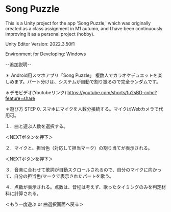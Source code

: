 # Song Puzzle

This is a Unity project for the app 'Song Puzzle,' which was originally created as a class assignment in M1 autumn, and I have been continuously improving it as a personal project (hobby).

Unity Editor Version: 2022.3.50f1

Environment for Developing: Windows

--追加説明--

＊ Android用スマホアプリ「Song Puzzle」
複数人でカラオケデュエットを楽しめます。パート分けは、システムが自動で割り振るので完全ランダムです。

＊デモビデオ(Youtubeリンク)
https://youtube.com/shorts/fu2sBD-cvhc?feature=share

＊遊び方
STEP 0. スマホにマイクを人数分接続する。マイクはWebカメラで代用可。

１．曲と遊ぶ人数を選択する。

＜NEXTボタンを押下＞

２．マイクと、担当色（対応して担当マーク）の割り当てが表示される。

＜NEXTボタンを押下＞

３．音楽に合わせて歌詞が自動スクロールされるので、自分のマイクに向かって、自分の担当色/マークで表示されたパートを歌う。

４．点数が表示される。点数は、音程は考えず、歌ったタイミングのみを判定材料に計算される。

＜もう一度遊ぶ or 曲選択画面へ戻る＞

